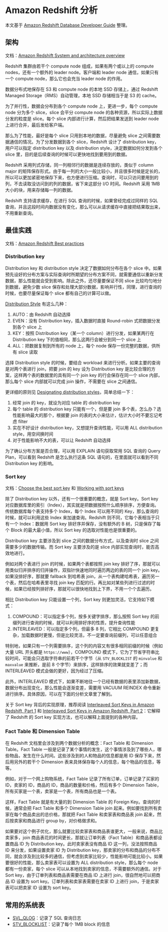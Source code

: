 # Amazon Redshift 分析

本文基于 [Amazon Redshift Database Developer Guide](https://docs.aws.amazon.com/redshift/latest/dg/welcome.html) 整理。

## 架构

文档：[Amazon Redshift System and architecture overview](https://docs.aws.amazon.com/redshift/latest/dg/c_redshift_system_overview.html)

Redshift 集群由若干个 compute node 组成，如果有两个或以上的 compute nodes，还有一个额外的 leader node。客户端和 leader node 通信，如果只有一个 compute node，那么它也会充当 leader node 的作用。

数据分布式地保存在 S3 和 compute node 的本地 SSD 存储上，通过 Redshift Managed Storage（RMS）自动管理，本地 SSD 存储相当于是 S3 的 cache。

为了并行性，数据会分布到各个 compute node 上，更进一步，每个 compute node 分为多个 slice，slice 会平分 compute node 的各种资源，所以实际上数据分发的粒度是 slice。每个 slice 内部进行计算，然后把结果发送到 leader node 上进行合并，最后发给客户端。

那么为了性能，最好是每个 slice 只用到本地的数据，尽量避免 slice 之间需要数据通信的情况。为了分发数据到各个 slice，Redshift 设计了 distribution key，用户可以指定 distribution key 以及 distribution style，决定数据如何分发到各个 slice 里，目的是后续查询的时候可以更快地找到要用到的数据。

Redshift 采用列式存储，同一列相邻行的数据是连续存放的，类似于 column major 的矩阵保存形式。由于每一列的大小一般比较小，并且很多时候是定长的，所以可以更加紧密地保存下来，也方便进行压缩。查询时，可以只访问要用到的列，不去读取没访问到的列的数据，省下来这部分 I/O 时间。Redshift 采用 1MB 大小的块，用来存储每一列的数据。

Redshift 支持请求缓存，在进行 SQL 查询的时候，如果曾经完成过同样的 SQL 查询，并且这段时间内数据没有变化，那么可以从请求缓存中直接把结果取出来，不用重新查询。

## 最佳实践

文档：[Amazon Redshift Best practices](https://docs.aws.amazon.com/redshift/latest/dg/best-practices.html)

### Distribution key

Distribution key 和 distribution style 决定了数据如何分布在各个 slice 中。如果预先设好的分布方案与实际查询时所期望的分布方案不同，就需要通信以重新分发数据，那么性能就会受到影响。除此之外，还尽量要保证不同 slice 比较均匀地分到数据，避免少数 slice 保存和处理大部分数据，影响并行性，同理，进行查询的时候，也要尽量保证每个 slice 都有自己的计算可以做。

[Distribution Style](https://docs.aws.amazon.com/redshift/latest/dg/c_choosing_dist_sort.html) 有这么几种：

1. AUTO：由 Redshift 自动选择
2. EVEN：没有 Distribution key，插入数据时直接 Round-robin 式把数据分发到各个 slice 上
3. KEY：按照 Distribution key（某一个 column）进行分发，如果某两行在 Distribution key 下的值相同，那么这两行会被分到同一个 slice 上
4. ALL：把数据复制到所有的 node 上，每个 node 保存一份完整的数据，供所有 slice 读取

选择 Distribution style 的时候，要结合 workload 来进行分析。如果主要的查询是对两个表进行 join，把要 join 的 key 设为 Distribution key 是比较合理的方案，这样两个表的数据里的具有同一个 join key 的行会保存在同一个 slice 内部，那么每个 slice 内部就可以完成 join 操作，不需要在 slice 之间通信。

更详细的原则见 [Designating distribution styles](https://docs.aws.amazon.com/redshift/latest/dg/t_designating_distribution_styles.html)，简单总结一下：

1. 经常 join 的 key，就设为对应 table 的 distribution key
2. 每个 table 的 distribution key 只能有一个，但是要 join 多个表，怎么办？选性能影响最大的那个，根据要 join 的表的大小来估计，估计大小时不要忘记考虑 filter
3. 实在不好设计 distribution key，又想提升查询性能，可以用 ALL distribution style，用空间换时间
4. 对于性能影响不大的表，可以让 Redshift 自动选择

为了确认分布方案是否合理，可以用 EXPLAIN 语句获取常用 SQL 查询的 Query Plan，可以看到 Redshift 是怎么执行这条 SQL 语句的，在里面就可以看到不同 Distribution key 的影响。

### Sort key

文档：[Choose the best sort key](https://docs.aws.amazon.com/redshift/latest/dg/c_best-practices-sort-key.html) 和 [Working with sort keys](https://docs.aws.amazon.com/redshift/latest/dg/t_Sorting_data.html)

除了 Distribution key 以外，还有一个很重要的概念，就是 Sort key。Sort key 对应数据库里的索引（Index），其实就是把数据按照什么顺序排序，方便查询。传统数据库每个表支持多个 Index，每个 Index 可以用不同的 Key，那么查询的时候，就可以利用这些 Index 来加速查询。Redshift 则不同，它每个表相当于只有一个 Index：数据用 Sort key 排好序并保存，没有额外的 B 树，只是保存了每个 Block 的最大最小值，所以 Sort key 的选取对性能也是很重要的。

Distribution key 主要涉及到 slice 之间的数据分布方式，以及查询时 slice 之间需要多少的数据传输。而 Sort key 主要涉及的是 slice 内部实现查询时，能否高效地进行。

例如对两个表进行 join 的时候，如果两个表都按照 join key 排好了序，那就可以用类似归并排序的归并操作，双指针快速地同时遍历两边的表的同一个 join key。如果没排好序，那就要 fallback 到哈希表 join，从一个表构建哈希表，遍历另一个表，然后在哈希表里寻找 join key 匹配的行。再比如对某些列进行过滤的时候，如果已经按列排好序，那就可以很快地找到上下界，不用一个个去遍历。

相比 Distribution key 只能设置一个列，Sort key 则更加灵活，它支持如下模式：

1. COMPOUND：可以指定多个列，按多关键字排序，那么按照 Sort key 的前缀列进行查询的时候，就可以利用排好序的性质，提升查询性能
2. INTERLEAVED：可以指定多个列，但最多 8 列，它相比 COMPOUND 更复杂，加载数据时更慢，但是比较灵活，不一定要查询前缀列，可以任意组合

特别地，如果只有一个列需要排序，这个列的内容又有很多相同前缀的时候（例如大量 URL 开头都是 `https://www`），COMPOUND 模式下，它为了节省字符串比较时间，可能会只选取字符串的前若干个字节（从 `STV_BLOCKLIST` 的 `minvalue` 和 `maxvalue` 来推断，是前 8 个字节）来排序，这样排序的效果就变差了；而 INTERLEAVED 模式会做的更好，因为经过了压缩。

此外，INTERLEAVED 模式下，如果不断地往一个已经有数据的表里添加新数据，数据分布出现变化，那么性能会逐渐变差，需要用 VACUUM REINDEX 命令重新进行排序。具体原因，可以在下面的分析文章里了解到。

关于 Sort key 背后的实现原理，推荐阅读 [Interleaved Sort Keys in Amazon Redshift, Part 1](https://chartio.com/blog/understanding-interleaved-sort-keys-in-amazon-redshift-part-1/) 和 [Interleaved Sort Keys in Amazon Redshift, Part 2](https://chartio.com/blog/interleaved-sort-keys-part-2/)：它解释了 Redshift 的 Sort key 实现方法，也可以解释上面提到的各种内容。

### Fact Table 和 Dimension Table

在 Redshift 文档里会涉及到两个数据分析的概念：Fact Table 和 Dimension Table。Fact Table 一般是记录了某个事情的发生，这个事情涉及到了哪些人，哪些物品，发生在什么时间。这些涉及到的人和物品的信息都是用 ID 保存下来，然后用另外的若干个 Dimension 表来具体保存每个人的信息，每个物品的信息，等等。

例如，对于一个网上购物系统，Fact Table 记录了所有订单，订单记录了买家的 ID，卖家的 ID，商品的 ID，商品的数量和价格，然后有多个 Dimension Table，所有买家是一个表，卖家是一个表，所有商品也是一个表。

这样，Fact Table 就是有大量的到 Dimension Table 的 Foreign Key。查询的时候，通常会把 Fact Table 和多个 Dimension Table join 起来。例如要找到所有卖家在每个商品卖出的总价格，那就把 Fact Table 和卖家表和商品表 join 起来，然后按卖家和商品进行 group by，对价格做求和。

如果要对这个例子优化，那么就要比较卖家表和商品表谁更大，一般来说，商品比卖家多，join 商品表花的时间更长，那就让订单列表（Fact Table）和商品表都设置商品 ID 为 Distribution key。此时卖家表没有商品 ID 这一列，没法按照商品 ID 来分发，如果设置卖家 ID 为 Distribution key，那卖家的分布和商品的分布不同，就会涉及到比较多的通信，但考虑到卖家比较少，性能影响可能比较小。如果要很好的性能，那么卖家表可以设置为 ALL distribution style，那么每个 node 都有一份卖家，每个 slice 可以从本地找到卖家的信息，不需要额外的通信。对于 Sort key，由于订单列表和商品表需要在商品 ID 上进行 join，很自然地可以把商品 ID 设置为 sort key。订单列表和卖家表需要在卖家 ID 上进行 join，于是卖家表可以把卖家 ID 设置为 sort key。

## 常用的系统表

- [SVL_QLOG](https://docs.aws.amazon.com/redshift/latest/dg/r_SVL_QLOG.html)：记录了 SQL 查询日志
- [STV_BLOCKLIST](https://docs.aws.amazon.com/redshift/latest/dg/r_STV_BLOCKLIST.html)：记录了每个 1MB block 的信息
